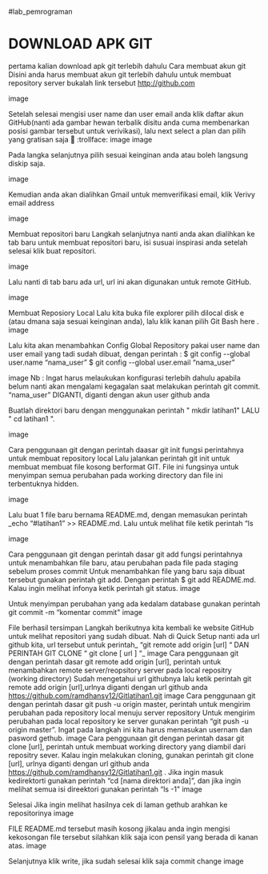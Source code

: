 #lab_pemrograman
# DOWNLOAD APK GIT
pertama kalian download apk git terlebih dahulu
Cara membuat akun git
Disini anda harus membuat akun git terlebih dahulu untuk membuat repository server bukalah link tersebut http://github.com

image

Setelah selesai mengisi user name dan user email anda klik daftar akun GitHub(nanti ada gambar hewan terbalik disitu anda cuma membenarkan posisi gambar tersebut untuk verivikasi), lalu next select a plan dan pilih yang gratisan saja 🤣 :trollface: image image

Pada langka selanjutnya pilih sesuai keinginan anda atau boleh langsung diskip saja.

image

Kemudian anda akan dialihkan Gmail untuk memverifikasi email, klik Verivy email address

image

Membuat repositori baru
Langkah selanjutnya nanti anda akan dialihkan ke tab baru untuk membuat repositori baru, isi susuai inspirasi anda setelah selesai klik buat repositori.

image

Lalu nanti di tab baru ada url, url ini akan digunakan untuk remote GitHub.

image

Membuat Reposiory Local
Lalu kita buka file explorer pilih dilocal disk e (atau dmana saja sesuai keinginan anda), lalu klik kanan pilih Git Bash here . image

Lalu kita akan menambahkan Config Global Repository pakai user name dan user email yang tadi sudah dibuat, dengan perintah : $ git config --global user.name “nama_user” $ git config --global user.email “nama_user”

image Nb : Ingat harus melaukukan konfigurasi terlebih dahulu apabila belum nanti akan mengalami kegagalan saat melakukan perintah git commit. “nama_user” DIGANTI, diganti dengan akun user github anda

Buatlah direktori baru dengan menggunakan perintah " mkdir latihan1" LALU " cd latihan1 ".

image

Cara penggunaan git dengan perintah daasar git init fungsi perintahnya untuk membuat repository local
Lalu jalankan perintah git init untuk membuat membuat file kosong berformat GIT. File ini fungsinya untuk menyimpan semua perubahan pada working directory dan file ini terbentuknya hidden.

image

Lalu buat 1 file baru bernama README.md, dengan memasukan perintah _echo “#latihan1” >> README.md. Lalu untuk melihat file ketik perintah “ls

image

Cara penggunaan git dengan perintah dasar git add fungsi perintahnya untuk menambahkan file baru, atau perubahan pada file pada staging sebelum proses commit
Untuk menambahkan file yang baru saja dibuat tersebut gunakan perintah git add. Dengan perintah $ git add README.md. Kalau ingin melihat infonya ketik perintah git status. image

Untuk menyimpan perubahan yang ada kedalam database gunakan perintah git commit -m “komentar commit" image

File berhasil tersimpan
Langkah berikutnya kita kembali ke website GitHub untuk melihat repositori yang sudah dibuat. Nah di Quick Setup nanti ada url github kita, url tersebut untuk perintah_ “git remote add origin [url] “ DAN PERINTAH GIT CLONE “ git clone [ url ] “_ image
Cara penggunaan git dengan perintah dasar git remote add origin [url], perintah untuk menambahkan remote server/reopsitory server pada local repositry (working directory)
Sudah mengetahui url githubnya lalu ketik perintah git remote add origin [url],urlnya diganti dengan url github anda https://github.com/ramdhansy12/Gitlatihan1.git image
Cara penggunaan git dengan perintah dasar git push -u origin master, perintah untuk mengirim perubahan pada repository local menuju server repository
Untuk mengirim perubahan pada local repository ke server gunakan perintah “git push -u origin master”. Ingat pada langkah ini kita harus memasukan usernam dan pasword gethub. image
Cara penggunaan git dengan perintah dasar git clone [url], perintah untuk membuat working directory yang diambil dari repositry sever.
Kalau ingin melakukan cloning, gunakan perintah git clone [url], urlnya diganti dengan url github anda https://github.com/ramdhansy12/Gitlatihan1.git . Jika ingin masuk kedirektorti gunakan perintah “cd [nama direktori anda]”, dan jika ingin melihat semua isi direektori gunakan perintah “ls -1" image

Selesai Jika ingin melihat hasilnya cek di laman gethub arahkan ke repositorinya image

FILE README.md tersebut masih kosong jikalau anda ingin mengisi kekosongan file tersebut silahkan klik saja icon pensil yang berada di kanan atas.
image

Selanjutnya klik write, jika sudah selesai klik saja commit change
image
